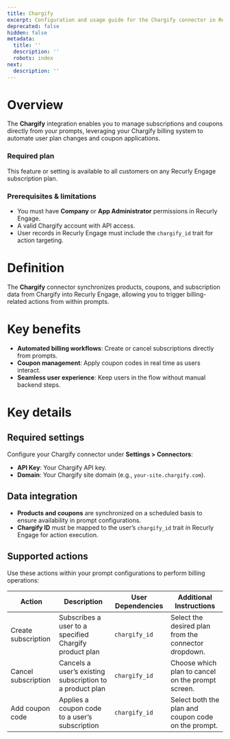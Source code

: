 ```yaml
---
title: Chargify
excerpt: Configuration and usage guide for the Chargify connector in Recurly Engage.
deprecated: false
hidden: false
metadata:
  title: ''
  description: ''
  robots: index
next:
  description: ''
---
```

# Overview

The **Chargify** integration enables you to manage subscriptions and coupons directly from your prompts, leveraging your Chargify billing system to automate user plan changes and coupon applications.

### Required plan

This feature or setting is available to all customers on any Recurly Engage subscription plan.

### Prerequisites & limitations

* You must have **Company** or **App Administrator** permissions in Recurly Engage.
* A valid Chargify account with API access.
* User records in Recurly Engage must include the `chargify_id` trait for action targeting.

# Definition

The **Chargify** connector synchronizes products, coupons, and subscription data from Chargify into Recurly Engage, allowing you to trigger billing-related actions from within prompts.

# Key benefits

* **Automated billing workflows**: Create or cancel subscriptions directly from prompts.
* **Coupon management**: Apply coupon codes in real time as users interact.
* **Seamless user experience**: Keep users in the flow without manual backend steps.

# Key details

## Required settings

Configure your Chargify connector under **Settings > Connectors**:

* **API Key**: Your Chargify API key.
* **Domain**: Your Chargify site domain (e.g., `your-site.chargify.com`).

## Data integration

* **Products and coupons** are synchronized on a scheduled basis to ensure availability in prompt configurations.
* **Chargify ID** must be mapped to the user’s `chargify_id` trait in Recurly Engage for action execution.

## Supported actions

Use these actions within your prompt configurations to perform billing operations:

| Action              | Description                                              | User Dependencies | Additional Instructions                              |
| ------------------- | -------------------------------------------------------- | ----------------- | ---------------------------------------------------- |
| Create subscription | Subscribes a user to a specified Chargify product plan   | `chargify_id`     | Select the desired plan from the connector dropdown. |
| Cancel subscription | Cancels a user’s existing subscription to a product plan | `chargify_id`     | Choose which plan to cancel on the prompt screen.    |
| Add coupon code     | Applies a coupon code to a user’s subscription           | `chargify_id`     | Select both the plan and coupon code on the prompt.  |